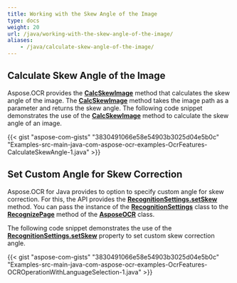 ```yaml
---
title: Working with the Skew Angle of the Image
type: docs
weight: 20
url: /java/working-with-the-skew-angle-of-the-image/
aliases:
    - /java/calculate-skew-angle-of-the-image/
---
```


## Calculate Skew Angle of the Image

Aspose.OCR provides the [**CalcSkewImage**](https://reference.aspose.com/ocr/java/com.aspose.ocr/AsposeOCR#CalcSkewImage-java.lang.String-) method that calculates the skew angle of the image. The [**CalcSkewImage**](https://reference.aspose.com/ocr/java/com.aspose.ocr/AsposeOCR#CalcSkewImage-java.lang.String-) method takes the image path as a parameter and returns the skew angle. The following code snippet demonstrates the use of the [**CalcSkewImage**](https://reference.aspose.com/ocr/java/com.aspose.ocr/AsposeOCR#CalcSkewImage-java.lang.String-) method to calculate the skew angle of an image.

{{< gist "aspose-com-gists" "3830491066e58e54903b3025d04e5b0c" "Examples-src-main-java-com-aspose-ocr-examples-OcrFeatures-CalculateSkewAngle-1.java" >}}

## Set Custom Angle for Skew Correction

Aspose.OCR for Java provides to option to specify custom angle for skew correction. For this, the API provides the [**RecognitionSettings.setSkew**](https://reference.aspose.com/ocr/java/com.aspose.ocr/RecognitionSettings#setSkew-double-) method. You can pass the instance of the [**RecognitionSettings**](https://reference.aspose.com/ocr/java/com.aspose.ocr/RecognitionSettings) class to the [**RecognizePage**](https://reference.aspose.com/ocr/java/com.aspose.ocr/AsposeOCR#RecognizePage-java.awt.image.BufferedImage-com.aspose.ocr.RecognitionSettings-) method of the [**AsposeOCR**](https://reference.aspose.com/ocr/java/com.aspose.ocr/AsposeOCR) class.

The following code snippet demonstrates the use of the [**RecognitionSettings.setSkew**](https://reference.aspose.com/ocr/java/com.aspose.ocr/RecognitionSettings#setSkew-double-) property to set custom skew correction angle.

{{< gist "aspose-com-gists" "3830491066e58e54903b3025d04e5b0c" "Examples-src-main-java-com-aspose-ocr-examples-OcrFeatures-OCROperationWithLanguageSelection-1.java" >}}
